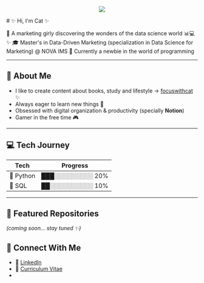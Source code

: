 <p align="center">
  <img src="https://capsule-render.vercel.app/api?type=soft&color=FFC0CB&height=150&section=header&text=Catarina%20Sousa&fontColor=ffffff&fontSize=50&animation=fadeIn" />
</p>
# ✨ Hi, I'm Cat ✨

💖 A marketing girly discovering the wonders of the data science world 📊💻✨
🎓 Master's in Data-Driven Marketing (specialization in Data Science for Marketing) @ NOVA IMS
🌱 Currently a newbie in the world of programming

---

## 🌸 About Me
- I like to create content about books, study and lifestyle → [focuswithcat](https://bento.me/focuswithcat) ✨
- Always eager to learn new things 🧠
- Obsessed with digital organization & productivity (specially **Notion**)
- Gamer in the free time 🎮

---

## 💻 Tech Journey
| Tech | Progress |
|------------|------------|
| 🐍 Python | ███░░░░░░░░░ 20% |
| 💾 SQL    | ██░░░░░░░░░░ 10% |

---

## 🌟 Featured Repositories  
*(coming soon... stay tuned ✨)*  

## 🔗 Connect With Me  
- 💼 [LinkedIn](https://www.linkedin.com/in/catarinapereirasousa/)
- 📄 [Curriculum Vitae](https://acrobat.adobe.com/id/urn:aaid:sc:eu:371aa6f8-7b8a-4961-975b-11dfba8fe795)
-   
